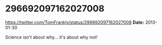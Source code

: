 # 296692097162027008
https://twitter.com/TomFrankly/status/296692097162027008
**Date:** 2013-01-30

Science isn't about why... it's about why not!
